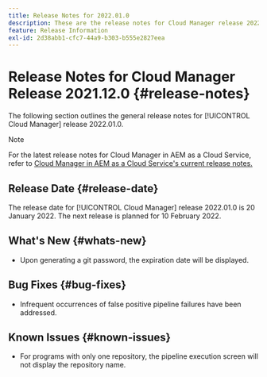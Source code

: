 ```yaml
---
title: Release Notes for 2022.01.0
description: These are the release notes for Cloud Manager release 2022.01.0.
feature: Release Information
exl-id: 2d38abb1-cfc7-44a9-b303-b555e2827eea
---
```

# Release Notes for Cloud Manager Release 2021.12.0 {#release-notes}

The following section outlines the general release notes for [!UICONTROL Cloud Manager] release 2022.01.0.

>[!NOTE]
>
>For the latest release notes for Cloud Manager in AEM as a Cloud Service, refer to [Cloud Manager in AEM as a Cloud Service's current release notes.](https://experienceleague.adobe.com/docs/experience-manager-cloud-service/content/implementing/using-cloud-manager/release-notes-cloud-manager/release-notes-cm-current.html)

## Release Date {#release-date}

The release date for [!UICONTROL Cloud Manager] release 2022.01.0 is 20 January 2022. The next release is planned for 10 February 2022.

## What's New {#whats-new}

* Upon generating a git password, the expiration date will be displayed.

## Bug Fixes {#bug-fixes}

* Infrequent occurrences of false positive pipeline failures have been addressed.

## Known Issues {#known-issues}

* For programs with only one repository, the pipeline execution screen will not display the repository name.